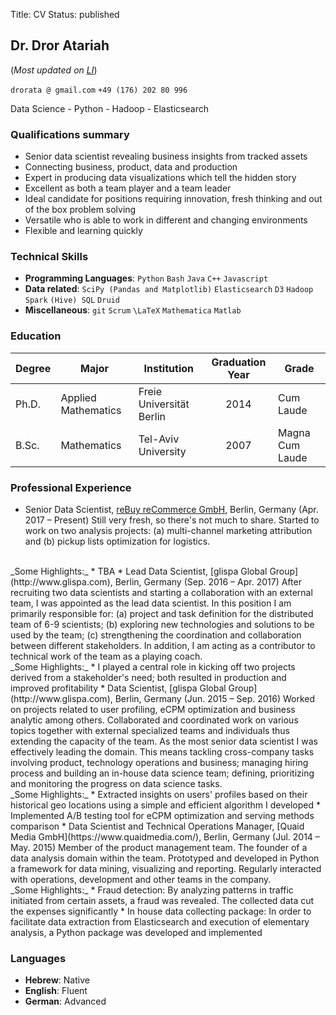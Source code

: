 Title: CV
Status: published
## Dr. Dror Atariah
(_Most updated on [LI](https://www.linkedin.com/in/atariah)_)

[]() `drorata @ gmail.com` `+49 (176) 202 80 996`

Data Science - Python - Hadoop - Elasticsearch

### Qualifications summary
* Senior data scientist revealing business insights from tracked assets
* Connecting business, product, data and production
* Expert in producing data visualizations which tell the hidden story
* Excellent as both a team player and a team leader
* Ideal candidate for positions requiring innovation, fresh thinking and out of the box problem solving
* Versatile who is able to work in different and changing environments
* Flexible and learning quickly


### Technical Skills
* **Programming Languages**: `Python` `Bash` `Java` `C++` `Javascript`
* **Data related**: `SciPy (Pandas and Matplotlib)` `Elasticsearch` `D3` `Hadoop` `Spark` `(Hive) SQL` `Druid`
* **Miscellaneous**: `git` `Scrum` `\LaTeX` `Mathematica` `Matlab`

### Education
 Degree | Major | Institution | Graduation Year | Grade
--|--|--|:--:|--
Ph.D. | Applied Mathematics | Freie Universität Berlin | 2014 | Cum Laude
B.Sc. | Mathematics | Tel-Aviv University | 2007 | Magna Cum Laude


### Professional Experience

* Senior Data Scientist, [reBuy reCommerce GmbH](http://www.rebuy.com), Berlin, Germany (Apr. 2017 – Present)
Still very fresh, so there's not much to share. Started to work on two analysis projects: (a) multi-channel marketing attribution and (b) pickup lists optimization for logistics.
<br>
_Some Highlights:_
    * TBA
* Lead Data Scientist, [glispa Global Group](http://www.glispa.com), Berlin, Germany (Sep. 2016 – Apr. 2017)
After recruiting two data scientists and starting a collaboration with an external team, I was appointed as the lead data scientist. In this position I am primarily responsible for: (a) project and task definition for the distributed team of 6-9 scientists; (b) exploring new technologies and solutions to be used by the team; (c) strengthening the coordination and collaboration between different stakeholders. In addition, I am acting as a contributor to technical work of the team as a playing coach.
<br>
_Some Highlights:_
    * I played a central role in kicking off two projects derived from a stakeholder's need; both resulted in production and improved profitability
* Data Scientist, [glispa Global Group](http://www.glispa.com), Berlin, Germany (Jun. 2015 – Sep. 2016)
Worked on projects related to user profiling, eCPM optimization and business analytic among others. Collaborated and coordinated work on various topics together with external specialized teams and individuals thus extending the capacity of the team. As the most senior data scientist I was effectively leading the domain. This means tackling cross-company tasks involving product, technology operations and business; managing hiring process and building an in-house data science team; defining, prioritizing and monitoring the progress on data science tasks.
<br>
_Some Highlights:_
    * Extracted insights on users' profiles based on their historical geo locations using a simple and efficient algorithm I developed
    * Implemented A/B testing tool for eCPM optimization and serving methods comparison
* Data Scientist and Technical Operations Manager, [Quaid Media GmbH](https://www.quaidmedia.com/), Berlin, Germany (Jul. 2014 – May. 2015)
Member of the product management team. The founder of a data analysis domain within the team. Prototyped and developed in Python a framework for data mining, visualizing and reporting. Regularly interacted with operations, development and other teams in the company.
<br>
_Some Highlights:_
    * Fraud detection: By analyzing patterns in traffic initiated from certain assets, a fraud was revealed. The collected data cut the expenses significantly
    * In house data collecting package: In order to facilitate data extraction from Elasticsearch and execution of elementary analysis, a Python package was developed and implemented









### Languages
* **Hebrew**: Native
* **English**: Fluent
* **German**: Advanced

